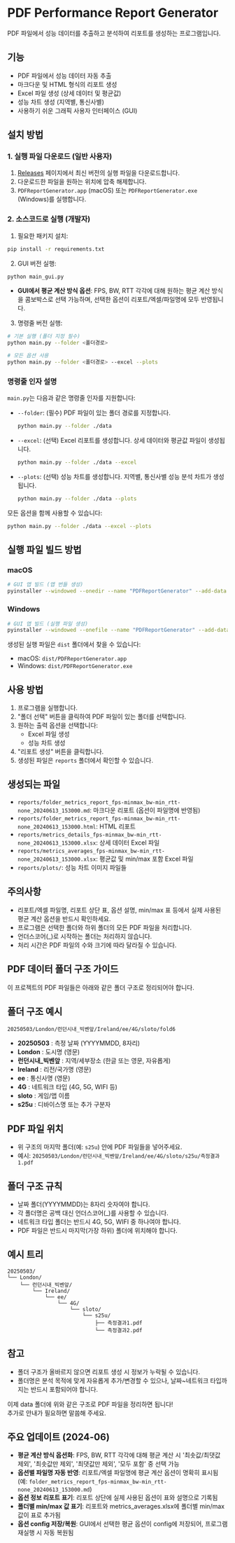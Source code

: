 # PDF Performance Report Generator

PDF 파일에서 성능 데이터를 추출하고 분석하여 리포트를 생성하는 프로그램입니다.

## 기능

- PDF 파일에서 성능 데이터 자동 추출
- 마크다운 및 HTML 형식의 리포트 생성
- Excel 파일 생성 (상세 데이터 및 평균값)
- 성능 차트 생성 (지역별, 통신사별)
- 사용하기 쉬운 그래픽 사용자 인터페이스 (GUI)

## 설치 방법

### 1. 실행 파일 다운로드 (일반 사용자)

1. [Releases](releases) 페이지에서 최신 버전의 실행 파일을 다운로드합니다.
2. 다운로드한 파일을 원하는 위치에 압축 해제합니다.
3. `PDFReportGenerator.app` (macOS) 또는 `PDFReportGenerator.exe` (Windows)를 실행합니다.

### 2. 소스코드로 실행 (개발자)

1. 필요한 패키지 설치:
```bash
pip install -r requirements.txt
```

2. GUI 버전 실행:
```bash
python main_gui.py
```

- **GUI에서 평균 계산 방식 옵션**: FPS, BW, RTT 각각에 대해 원하는 평균 계산 방식을 콤보박스로 선택 가능하며, 선택한 옵션이 리포트/엑셀/파일명에 모두 반영됩니다.

3. 명령줄 버전 실행:
```bash
# 기본 실행 (폴더 지정 필수)
python main.py --folder <폴더경로>

# 모든 옵션 사용
python main.py --folder <폴더경로> --excel --plots
```

### 명령줄 인자 설명

`main.py`는 다음과 같은 명령줄 인자를 지원합니다:

- `--folder`: (필수) PDF 파일이 있는 폴더 경로를 지정합니다.
  ```bash
  python main.py --folder ./data
  ```

- `--excel`: (선택) Excel 리포트를 생성합니다. 상세 데이터와 평균값 파일이 생성됩니다.
  ```bash
  python main.py --folder ./data --excel
  ```

- `--plots`: (선택) 성능 차트를 생성합니다. 지역별, 통신사별 성능 분석 차트가 생성됩니다.
  ```bash
  python main.py --folder ./data --plots
  ```

모든 옵션을 함께 사용할 수 있습니다:
```bash
python main.py --folder ./data --excel --plots
```

## 실행 파일 빌드 방법

### macOS
```bash
# GUI 앱 빌드 (앱 번들 생성)
pyinstaller --windowed --onedir --name "PDFReportGenerator" --add-data "main.py:." --noconfirm main_gui.py
```

### Windows
```bash
# GUI 앱 빌드 (실행 파일 생성)
pyinstaller --windowed --onefile --name "PDFReportGenerator" --add-data "main.py;." main_gui.py
```

생성된 실행 파일은 `dist` 폴더에서 찾을 수 있습니다:
- macOS: `dist/PDFReportGenerator.app`
- Windows: `dist/PDFReportGenerator.exe`

## 사용 방법

1. 프로그램을 실행합니다.
2. "폴더 선택" 버튼을 클릭하여 PDF 파일이 있는 폴더를 선택합니다.
3. 원하는 출력 옵션을 선택합니다:
   - Excel 파일 생성
   - 성능 차트 생성
4. "리포트 생성" 버튼을 클릭합니다.
5. 생성된 파일은 `reports` 폴더에서 확인할 수 있습니다.

## 생성되는 파일

- `reports/folder_metrics_report_fps-minmax_bw-min_rtt-none_20240613_153000.md`: 마크다운 리포트 (옵션이 파일명에 반영됨)
- `reports/folder_metrics_report_fps-minmax_bw-min_rtt-none_20240613_153000.html`: HTML 리포트
- `reports/metrics_details_fps-minmax_bw-min_rtt-none_20240613_153000.xlsx`: 상세 데이터 Excel 파일
- `reports/metrics_averages_fps-minmax_bw-min_rtt-none_20240613_153000.xlsx`: 평균값 및 min/max 포함 Excel 파일
- `reports/plots/`: 성능 차트 이미지 파일들

## 주의사항

- 리포트/엑셀 파일명, 리포트 상단 표, 옵션 설명, min/max 표 등에서 실제 사용된 평균 계산 옵션을 반드시 확인하세요.
- 프로그램은 선택한 폴더와 하위 폴더의 모든 PDF 파일을 처리합니다.
- 언더스코어(_)로 시작하는 폴더는 처리하지 않습니다.
- 처리 시간은 PDF 파일의 수와 크기에 따라 달라질 수 있습니다.

## PDF 데이터 폴더 구조 가이드

이 프로젝트의 PDF 파일들은 아래와 같은 폴더 구조로 정리되어야 합니다.

## 폴더 구조 예시

```
20250503/London/런던시내_빅벤앞/Ireland/ee/4G/sloto/fold6
```

- **20250503** : 측정 날짜 (YYYYMMDD, 8자리)
- **London** : 도시명 (영문)
- **런던시내_빅벤앞** : 지역/세부장소 (한글 또는 영문, 자유롭게)
- **Ireland** : 리전/국가명 (영문)
- **ee** : 통신사명 (영문)
- **4G** : 네트워크 타입 (4G, 5G, WIFI 등)
- **sloto** : 게임/앱 이름
- **s25u** : 디바이스명 또는 추가 구분자

## PDF 파일 위치
- 위 구조의 마지막 폴더(예: `s25u`) 안에 PDF 파일들을 넣어주세요.
- 예시: `20250503/London/런던시내_빅벤앞/Ireland/ee/4G/sloto/s25u/측정결과1.pdf`

## 폴더 구조 규칙
- 날짜 폴더(YYYYMMDD)는 8자리 숫자여야 합니다.
- 각 폴더명은 공백 대신 언더스코어(_)를 사용할 수 있습니다.
- 네트워크 타입 폴더는 반드시 4G, 5G, WIFI 중 하나여야 합니다.
- PDF 파일은 반드시 마지막(가장 하위) 폴더에 위치해야 합니다.

## 예시 트리
```
20250503/
└── London/
    └── 런던시내_빅벤앞/
        └── Ireland/
            └── ee/
                └── 4G/
                    └── sloto/
                        └── s25u/
                            ├── 측정결과1.pdf
                            └── 측정결과2.pdf
```

## 참고
- 폴더 구조가 올바르지 않으면 리포트 생성 시 정보가 누락될 수 있습니다.
- 폴더명은 분석 목적에 맞게 자유롭게 추가/변경할 수 있으나, 날짜~네트워크 타입까지는 반드시 포함되어야 합니다.

이제 data 폴더에 위와 같은 구조로 PDF 파일을 정리하면 됩니다!  
추가로 안내가 필요하면 말씀해 주세요.

## 주요 업데이트 (2024-06)

- **평균 계산 방식 옵션화**: FPS, BW, RTT 각각에 대해 평균 계산 시 '최솟값/최댓값 제외', '최솟값만 제외', '최댓값만 제외', '모두 포함' 중 선택 가능
- **옵션별 파일명 자동 반영**: 리포트/엑셀 파일명에 평균 계산 옵션이 명확히 표시됨 (예: `folder_metrics_report_fps-minmax_bw-min_rtt-none_20240613_153000.md`)
- **옵션 정보 리포트 표기**: 리포트 상단에 실제 사용된 옵션이 표와 설명으로 기록됨
- **폴더별 min/max 값 표기**: 리포트와 metrics_averages.xlsx에 폴더별 min/max 값이 표로 추가됨
- **옵션 config 저장/복원**: GUI에서 선택한 평균 옵션이 config에 저장되어, 프로그램 재실행 시 자동 복원됨